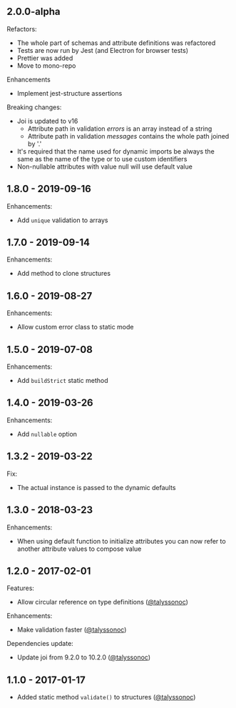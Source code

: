 ## 2.0.0-alpha

Refactors:

- The whole part of schemas and attribute definitions was refactored
- Tests are now run by Jest (and Electron for browser tests)
- Prettier was added
- Move to mono-repo

Enhancements

- Implement jest-structure assertions

Breaking changes:

- Joi is updated to v16
  - Attribute path in validation _errors_ is an array instead of a string
  - Attribute path in validation _messages_ contains the whole path joined by '.'
- It's required that the name used for dynamic imports be always the same as the name of the type or to use custom identifiers
- Non-nullable attributes with value null will use default value

## 1.8.0 - 2019-09-16

Enhancements:

- Add `unique` validation to arrays

## 1.7.0 - 2019-09-14

Enhancements:

- Add method to clone structures

## 1.6.0 - 2019-08-27

Enhancements:

- Allow custom error class to static mode

## 1.5.0 - 2019-07-08

Enhancements:

- Add `buildStrict` static method

## 1.4.0 - 2019-03-26

Enhancements:

- Add `nullable` option

## 1.3.2 - 2019-03-22

Fix:

- The actual instance is passed to the dynamic defaults

## 1.3.0 - 2018-03-23

Enhancements:

- When using default function to initialize attributes you can now refer to another attribute values to compose value

## 1.2.0 - 2017-02-01

Features:

- Allow circular reference on type definitions ([@talyssonoc](https://github.com/talyssonoc/structure/pull/30))

Enhancements:

- Make validation faster ([@talyssonoc](https://github.com/talyssonoc/structure/pull/28))

Dependencies update:

- Update joi from 9.2.0 to 10.2.0 ([@talyssonoc](https://github.com/talyssonoc/structure/pull/26))

## 1.1.0 - 2017-01-17

- Added static method `validate()` to structures ([@talyssonoc](https://github.com/talyssonoc/structure/pull/25))
